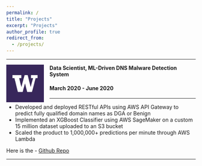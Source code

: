 ```yaml
---
permalink: /
title: "Projects"
excerpt: "Projects"
author_profile: true
redirect_from: 
  - /projects/
---
```


-----
<img align="left" height="100" width="100" src="../images/UW_Logo2.jpg" style="padding-right:15px">

**Data Scientist, ML-Driven DNS Malware Detection System**
#### March 2020 - June 2020 

-----
*	Developed and deployed RESTful APIs using AWS API Gateway to predict fully qualified domain names as DGA or Benign
*	Implemented an XGBoost Classifier using AWS SageMaker on a custom 15 million dataset uploaded to an S3 bucket
*	Scaled the product to 1,000,000+ predictions per minute through AWS Lambda <br>

Here is the - [Github Repo](https://github.com/aayush1909/DGA-or-Benign)

-----
